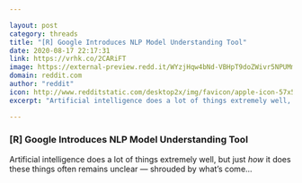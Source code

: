 ```yaml
---

layout: post
category: threads
title: "[R] Google Introduces NLP Model Understanding Tool"
date: 2020-08-17 22:17:31
link: https://vrhk.co/2CARiFT
image: https://external-preview.redd.it/WYzjHqw4bNd-VBHpT9doZWivr5NPUMm6dTWFEI6oIT8.jpg?width=1112&height=575&auto=webp&crop=1112:575,smart&s=ecfeb790e76764aded761bf2b36dfec85eda3a4c
domain: reddit.com
author: "reddit"
icon: http://www.redditstatic.com/desktop2x/img/favicon/apple-icon-57x57.png
excerpt: "Artificial intelligence does a lot of things extremely well, but just *how* it does these things often remains unclear — shrouded by what’s come..."

---
```


### [R] Google Introduces NLP Model Understanding Tool

Artificial intelligence does a lot of things extremely well, but just *how* it does these things often remains unclear — shrouded by what’s come...